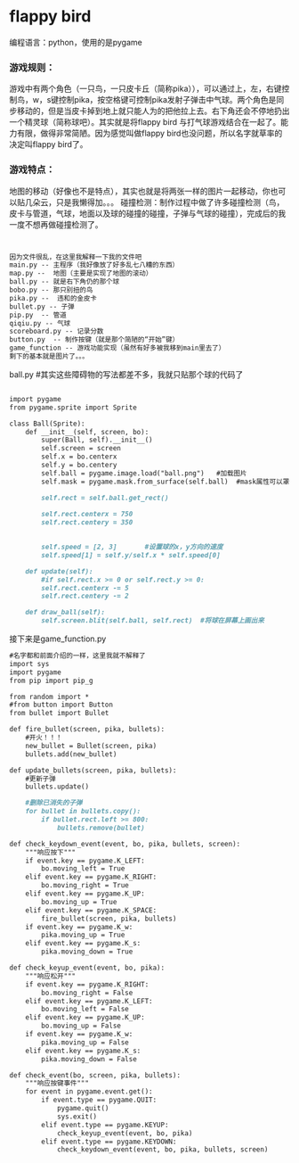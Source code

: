 # flappy bird

编程语言：python，使用的是pygame

### 游戏规则：
  游戏中有两个角色（一只鸟，一只皮卡丘（简称pika）），可以通过上，左，右键控制鸟，w，s键控制pika，按空格键可控制pika发射子弹击中气球。两个角色是同步移动的，但是当皮卡掉到地上就只能人为的把他拉上去。右下角还会不停地扔出一个精灵球（简称球吧）。其实就是将flappy bird 与打气球游戏结合在一起了。能力有限，做得非常简陋。因为感觉叫做flappy bird也没问题，所以名字就草率的决定叫flappy bird了。

### 游戏特点：
  地图的移动（好像也不是特点），其实也就是将两张一样的图片一起移动，你也可以贴几朵云，只是我懒得加。。。
  碰撞检测：制作过程中做了许多碰撞检测（鸟，皮卡与管道，气球，地面以及球的碰撞的碰撞，子弹与气球的碰撞），完成后的我一度不想再做碰撞检测了。



```markdown


因为文件很乱，在这里我解释一下我的文件吧
main.py -- 主程序（我好像放了好多乱七八糟的东西）
map.py --  地图（主要是实现了地图的滚动）
ball.py -- 就是右下角仍的那个球
bobo.py -- 那只别扭的鸟
pika.py --  违和的金皮卡
bullet.py -- 子弹
pip.py  -- 管道
qiqiu.py -- 气球
scoreboard.py -- 记录分数
button.py  -- 制作按键（就是那个简陋的“开始”键）
game_function -- 游戏功能实现（虽然有好多被我移到main里去了）
剩下的基本就是图片了。。。


```


ball.py
#其实这些障碍物的写法都差不多，我就只贴那个球的代码了
```markdown

import pygame
from pygame.sprite import Sprite

class Ball(Sprite):
    def __init__(self, screen, bo):
        super(Ball, self).__init__()
        self.screen = screen
        self.x = bo.centerx
        self.y = bo.centery
        self.ball = pygame.image.load("ball.png")   #加载图片
        self.mask = pygame.mask.from_surface(self.ball)  #mask属性可以罩住图片的透明部分

        self.rect = self.ball.get_rect()
        
        self.rect.centerx = 750
        self.rect.centery = 350

       
        self.speed = [2, 3]       #设置球的x，y方向的速度
        self.speed[1] = self.y/self.x * self.speed[0]

    def update(self):
        #if self.rect.x >= 0 or self.rect.y >= 0:
        self.rect.centerx -= 5
        self.rect.centery -= 2

    def draw_ball(self):
        self.screen.blit(self.ball, self.rect)  #将球在屏幕上画出来

```

接下来是game_function.py
```markdown
#名字都和前面介绍的一样，这里我就不解释了
import sys
import pygame
from pip import pip_g

from random import *
#from button import Button
from bullet import Bullet

def fire_bullet(screen, pika, bullets):
    #开火！！！
    new_bullet = Bullet(screen, pika)
    bullets.add(new_bullet)

def update_bullets(screen, pika, bullets):
    #更新子弹
    bullets.update()

    #删除已消失的子弹
    for bullet in bullets.copy():
        if bullet.rect.left >= 800:
            bullets.remove(bullet)

def check_keydown_event(event, bo, pika, bullets, screen):
    """响应按下"""
    if event.key == pygame.K_LEFT:
        bo.moving_left = True
    elif event.key == pygame.K_RIGHT:
        bo.moving_right = True
    elif event.key == pygame.K_UP:
        bo.moving_up = True
    elif event.key == pygame.K_SPACE:
        fire_bullet(screen, pika, bullets)
    if event.key == pygame.K_w:
        pika.moving_up = True
    elif event.key == pygame.K_s:
        pika.moving_down = True

def check_keyup_event(event, bo, pika):
    """响应松开"""
    if event.key == pygame.K_RIGHT:
        bo.moving_right = False
    elif event.key == pygame.K_LEFT:
        bo.moving_left = False
    elif event.key == pygame.K_UP:
        bo.moving_up = False
    if event.key == pygame.K_w:
        pika.moving_up = False
    elif event.key == pygame.K_s:
        pika.moving_down = False

def check_event(bo, screen, pika, bullets):
    """响应按键事件"""
    for event in pygame.event.get():
        if event.type == pygame.QUIT:
            pygame.quit()
            sys.exit()
        elif event.type == pygame.KEYUP:
            check_keyup_event(event, bo, pika)
        elif event.type == pygame.KEYDOWN:
            check_keydown_event(event, bo, pika, bullets, screen)

```

